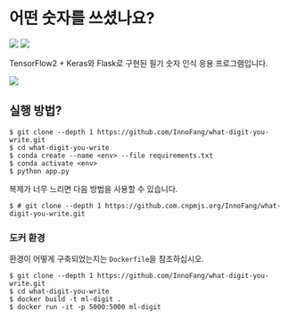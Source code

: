 # 어떤 숫자를 쓰셨나요?

![](https://img.shields.io/badge/TensorFlow-2.1-orange) ![](https://img.shields.io/badge/Python-3.7-blue)

TensorFlow2 + Keras와 Flask로 구현된 필기 숫자 인식 응용 프로그램입니다.

![](https://cdn.jsdelivr.net/gh/innofang/jotter/source/waht-digit-you-write/screencast.gif)

## 실행 방법?

```shell script
$ git clone --depth 1 https://github.com/InnoFang/what-digit-you-write.git
$ cd what-digit-you-write
$ conda create --name <env> --file requirements.txt
$ conda activate <env>
$ python app.py
```

복제가 너무 느리면 다음 방법을 사용할 수 있습니다.

```shell script
$ # git clone --depth 1 https://github.com.cnpmjs.org/InnoFang/what-digit-you-write.git
```

### 도커 환경

환경이 어떻게 구축되었는지는 `Dockerfile`을 참조하십시오.

````
$ git clone --depth 1 https://github.com/InnoFang/what-digit-you-write.git
$ cd what-digit-you-write
$ docker build -t ml-digit .
$ docker run -it -p 5000:5000 ml-digit
````
